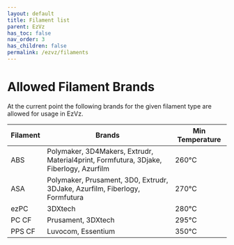 ```yaml
---
layout: default
title: Filament list
parent: EzVz
has_toc: false
nav_order: 3
has_children: false
permalink: /ezvz/filaments
---
```


# Allowed Filament Brands

At the current point the following brands for the given filament type are allowed for usage in EzVz.

| Filament      | Brands                     | Min Temperature   |
| -----------   | -----------                | --------          |
| ABS           | Polymaker, 3D4Makers, Extrudr, Material4print, Formfutura, 3Djake, Fiberlogy, Azurfilm                 |   260°C           | 
| ASA           | Polymaker, Prusament, 3D0, Extrudr, 3DJake, Azurfilm, Fiberlogy, Formfutura                            |   270°C           |
| ezPC          | 3DXtech                                                                                                |   280°C           |
| PC CF         | Prusament, 3DXtech                                                                                     |   295°C           |
| PPS CF        | Luvocom, Essentium                                                                                     |   350°C           |